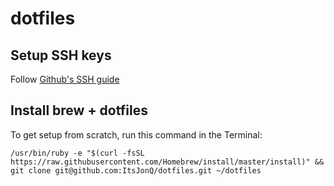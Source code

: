 # dotfiles

## Setup SSH keys

Follow [Github's SSH guide](https://help.github.com/articles/generating-a-new-ssh-key-and-adding-it-to-the-ssh-agent/)

## Install brew + dotfiles

To get setup from scratch, run this command in the Terminal:

```
/usr/bin/ruby -e "$(curl -fsSL https://raw.githubusercontent.com/Homebrew/install/master/install)" && git clone git@github.com:ItsJonQ/dotfiles.git ~/dotfiles
```

